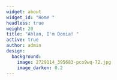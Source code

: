 ```yaml
---
widget: about
widget_id: "Home "
headless: true
weight: 20
title: "Ahlan, I'm Donia! "
active: true
author: admin
design:
  background:
    image: 2729114_395683-pco9wq-72.jpg
    image_darken: 0.2
---
```

